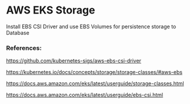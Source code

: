 # AWS EKS Storage

Install EBS CSI Driver and use EBS Volumes for persistence storage to Database

### References:

https://github.com/kubernetes-sigs/aws-ebs-csi-driver

https://kubernetes.io/docs/concepts/storage/storage-classes/#aws-ebs

https://docs.aws.amazon.com/eks/latest/userguide/storage-classes.html

https://docs.aws.amazon.com/eks/latest/userguide/ebs-csi.html
